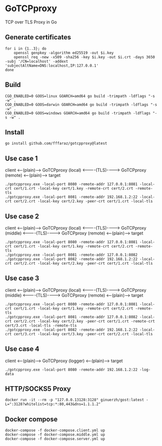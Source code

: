 # GoTCPproxy
TCP over TLS Proxy in Go

## Generate certificates
```
for i in {1..3}; do
    openssl genpkey -algorithm ed25519 -out $i.key
    openssl req -new -x509 -sha256 -key $i.key -out $i.crt -days 3650 -subj '/CN=localhost' -addext 'subjectAltName=DNS:localhost,IP:127.0.0.1'
done
```

## Build
```
CGO_ENABLED=0 GOOS=linux GOARCH=amd64 go build -trimpath -ldflags "-s -w" .
CGO_ENABLED=0 GOOS=darwin GOARCH=amd64 go build -trimpath -ldflags "-s -w" .
CGO_ENABLED=0 GOOS=windows GOARCH=amd64 go build -trimpath -ldflags "-s -w" .
```

## Install
```
go install github.com/fffaraz/gotcpproxy@latest
```

## Use case 1
client <--(plain)--> GoTCPproxy (local) <----(TLS)----> GoTCPproxy (remote) <--(plain)--> target
```
./gotcpproxy.exe -local-port 8080 -remote-addr 127.0.0.1:8081 -local-crt cert/1.crt -local-key cert/1.key -remote-crt cert/2.crt -remote-tls
./gotcpproxy.exe -local-port 8081 -remote-addr 192.168.1.2:22 -local-crt cert/2.crt -local-key cert/2.key -peer-crt cert/1.crt -local-tls
```

## Use case 2
client <--(plain)--> GoTCPproxy (local) <----(TLS)----> GoTCPproxy (middle) <----(TLS)----> GoTCPproxy (remote) <--(plain)--> target
```
./gotcpproxy.exe -local-port 8080 -remote-addr 127.0.0.1:8081 -local-crt cert/1.crt -local-key cert/1.key -remote-crt cert/2.crt -remote-tls
./gotcpproxy.exe -local-port 8081 -remote-addr 127.0.0.1:8082
./gotcpproxy.exe -local-port 8082 -remote-addr 192.168.1.2:22 -local-crt cert/2.crt -local-key cert/2.key -peer-crt cert/1.crt -local-tls
```

## Use case 3
client <--(plain)--> GoTCPproxy (local) <----(TLS)----> GoTCPproxy (middle) <----(TLS)----> GoTCPproxy (remote) <--(plain)--> target
```
./gotcpproxy.exe -local-port 8080 -remote-addr 127.0.0.1:8081 -local-crt cert/1.crt -local-key cert/1.key -remote-crt cert/2.crt -remote-tls
./gotcpproxy.exe -local-port 8081 -remote-addr 127.0.0.1:8082 -local-crt cert/2.crt -local-key cert/2.key -peer-crt cert/1.crt -remote-crt cert/3.crt -local-tls -remote-tls
./gotcpproxy.exe -local-port 8082 -remote-addr 192.168.1.2:22 -local-crt cert/3.crt -local-key cert/3.key -peer-crt cert/2.crt -local-tls
```

## Use case 4
client <--(plain)--> GoTCPproxy (logger) <--(plain)--> target
```
./gotcpproxy.exe -local-port 8080 -remote-addr 192.168.1.2:22 -log-data
```

## HTTP/SOCKS5 Proxy
```
docker run -it --rm -p "127.0.0.13128:3128" ginuerzh/gost:latest -L=":3128?whitelist=tcp:*:80,443&dns=1.1.1.2"
```

## Docker compose
```
docker-compose -f docker-compose.client.yml up
docker-compose -f docker-compose.middle.yml up
docker-compose -f docker-compose.server.yml up
```
